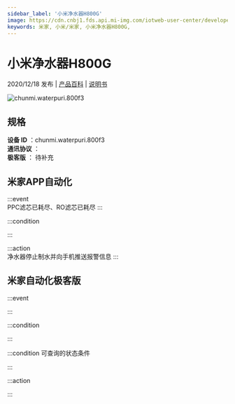 ```yaml
---
sidebar_label: '小米净水器H800G'
image: https://cdn.cnbj1.fds.api.mi-img.com/iotweb-user-center/developer_1679047723888OCLvwPNN.png?GalaxyAccessKeyId=AKVGLQWBOVIRQ3XLEW&Expires=9223372036854775807&Signature=5X+IcAdzxitIxR8LwE7EXfwocvc=
keywords: 米家, 小米/米家, 小米净水器H800G, 
---
```

# 小米净水器H800G

2020/12/18 发布 | [产品百科](https://home.mi.com/webapp/content/baike/product/index.html?model=chunmi.waterpuri.800f3/) | [说明书](https://home.mi.com/views/introduction.html?model=chunmi.waterpuri.800f3&region=cn)

![chunmi.waterpuri.800f3](https://cdn.cnbj1.fds.api.mi-img.com/iotweb-user-center/developer_1679047723888OCLvwPNN.png?GalaxyAccessKeyId=AKVGLQWBOVIRQ3XLEW&Expires=9223372036854775807&Signature=5X+IcAdzxitIxR8LwE7EXfwocvc=)

## 规格  
> 
**设备 ID** ：chunmi.waterpuri.800f3  
**通讯协议** ：  
**极客版**  ： 待补充 


## 米家APP自动化  

:::event  
PPC滤芯已耗尽、RO滤芯已耗尽
:::

:::condition  

:::

:::action   
净水器停止制水并向手机推送报警信息
:::

## 米家自动化极客版  

:::event  

:::

:::condition  

:::

:::condition 可查询的状态条件  

:::

:::action  

:::

        
